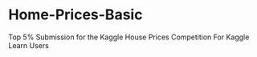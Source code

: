 # Home-Prices-Basic
Top 5% Submission for the Kaggle House Prices Competition For Kaggle Learn Users
